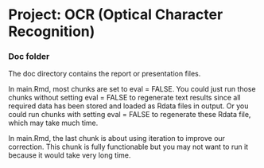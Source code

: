 # Project: OCR (Optical Character Recognition) 

### Doc folder

The doc directory contains the report or presentation files.

In main.Rmd, most chunks are set to eval = FALSE. You could just run those chunks without setting eval = FALSE to regenerate text results since all required data has been stored and loaded as Rdata files in output. Or you could run chunks with setting eval = FALSE to regenerate these Rdata file, which may take much time.

In main.Rmd, the last chunk is about using iteration to improve our correction. This chunk is fully functionable but you may not want to run it because it would take very long time.
